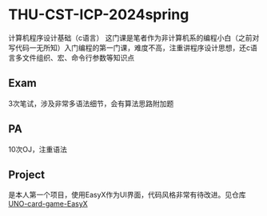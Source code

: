 # THU-CST-ICP-2024spring

计算机程序设计基础（c语言）
这门课是笔者作为非计算机系的编程小白（之前对写代码一无所知）入门编程的第一门课，难度不高，注重讲程序设计思想，还c语言多文件组织、宏、命令行参数等知识点

## Exam
3次笔试，涉及非常多语法细节，会有算法思路附加题

## PA
10次OJ，注重语法

## Project
是本人第一个项目，使用EasyX作为UI界面，代码风格非常有待改进。见仓库
[UNO-card-game-EasyX](https://github.com/wannabeyourfriend/UNO-card-game-EasyX)